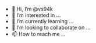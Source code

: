 - 👋 Hi, I’m @vs94k
- 👀 I’m interested in ...
- 🌱 I’m currently learning ...
- 💞️ I’m looking to collaborate on ...
- 📫 How to reach me ...

<!---
vs94k/vs94k is a ✨ special ✨ repository because its `README.md` (this file) appears on your GitHub profile.
You can click the Preview link to take a look at your changes.
--->
